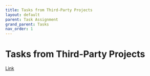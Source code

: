 ```yaml
---
title: Tasks from Third-Party Projects
layout: default
parent: Task Assignment
grand_parent: Tasks
nav_order: 1
---
```


# Tasks from Third-Party Projects
[Link](https://wiki.c2sm.ethz.ch/ORGANIZATION/ORGTasksFromThirdPartyProjects)
